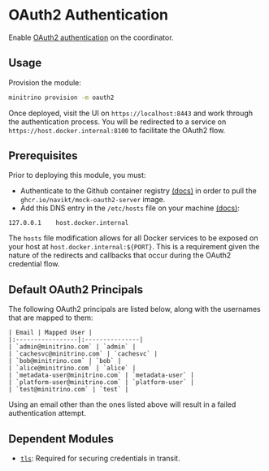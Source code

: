 # OAuth2 Authentication

Enable [OAuth2
authentication](https://trino.io/docs/current/security/oauth2.html) on the
coordinator.

## Usage

Provision the module:

```sh
minitrino provision -m oauth2
```

Once deployed, visit the UI on `https://localhost:8443` and work through the
authentication process. You will be redirected to a service on
`https://host.docker.internal:8100` to facilitate the OAuth2 flow.

## Prerequisites

Prior to deploying this module, you must:

- Authenticate to the Github container registry
  [(docs)](https://docs.github.com/en/packages/working-with-a-github-packages-registry/working-with-the-container-registry)
  in order to pull the `ghcr.io/navikt/mock-oauth2-server` image.
- Add this DNS entry in the `/etc/hosts` file on your machine
  [(docs)](https://docs.docker.com/desktop/networking/#i-want-to-connect-from-a-container-to-a-service-on-the-host):

```text
127.0.0.1    host.docker.internal
```

The `hosts` file modification allows for all Docker services to be exposed on
your host at `host.docker.internal:${PORT}`. This is a requirement given the
nature of the redirects and callbacks that occur during the OAuth2 credential
flow.

## Default OAuth2 Principals

The following OAuth2 principals are listed below, along with the usernames that
are mapped to them:

```{table}
| Email | Mapped User |
|:-----------------|:---------------|
| `admin@minitrino.com` | `admin` |
| `cachesvc@minitrino.com` | `cachesvc` |
| `bob@minitrino.com` | `bob` |
| `alice@minitrino.com` | `alice` |
| `metadata-user@minitrino.com` | `metadata-user` |
| `platform-user@minitrino.com` | `platform-user` |
| `test@minitrino.com` | `test` |
```

Using an email other than the ones listed above will result in a failed
authentication attempt.

## Dependent Modules

- [`tls`](tls.md#tls): Required for securing credentials in transit.
